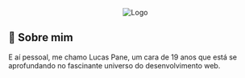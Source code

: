 <p align="center"><img src="https://i.imgur.com/zDNSjO8.jpeg" alt="Logo"></p>

## 🚀 Sobre mim
E aí pessoal, me chamo Lucas Pane, um cara de 19 anos que está se aprofundando no fascinante universo do desenvolvimento web.

